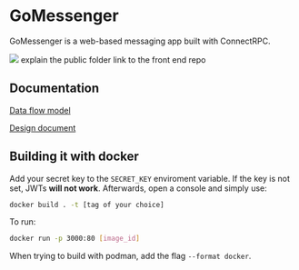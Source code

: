 # GoMessenger

GoMessenger is a web-based messaging app built with ConnectRPC.

![](./doc/assets/demonstration.GIF)
explain the public folder
link to the front end repo

## Documentation

[Data flow model](https://github.com/vl0000/gomessenger/blob/main/doc/Dfd.md)

[Design document](https://github.com/vl0000/gomessenger/blob/main/doc/MessengerApp.md)

## Building it with docker
Add your secret key to the `SECRET_KEY` enviroment variable. If the key is not set, JWTs **will not work**.
Afterwards, open a console and simply use:
```bash
docker build . -t [tag of your choice]
```
To run:
```Bash
docker run -p 3000:80 [image_id]
```
When trying to build with podman, add the flag `--format docker`.
